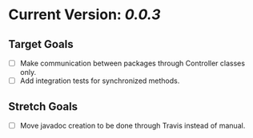# Current Version: _0.0.3_
## Target Goals
- [ ] Make communication between packages through Controller classes only.
- [ ] Add integration tests for synchronized methods.

## Stretch Goals
- [ ] Move javadoc creation to be done through Travis instead of manual.